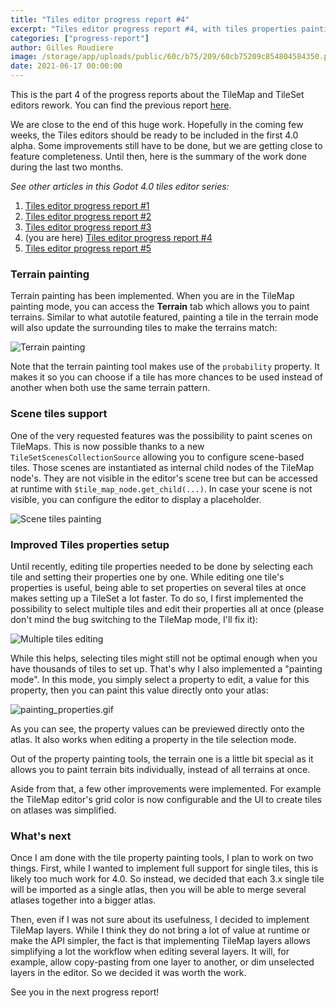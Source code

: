 ```yaml
---
title: "Tiles editor progress report #4"
excerpt: "Tiles editor progress report #4, with tiles properties painting and scene-based tiles support."
categories: ["progress-report"]
author: Gilles Roudiere
image: /storage/app/uploads/public/60c/b75/209/60cb75209c854804584350.png
date: 2021-06-17 00:00:00
---
```


This is the part 4 of the progress reports about the TileMap and TileSet editors rework. You can find the previous report [here](https://godotengine.org/article/tiles-editor-progress-3).

We are close to the end of this huge work. Hopefully in the coming few weeks, the Tiles editors should be ready to be included in the first 4.0 alpha. Some improvements still have to be done, but we are getting close to feature completeness. Until then, here is the summary of the work done during the last two months.

*See other articles in this Godot 4.0 tiles editor series:*

1. [Tiles editor progress report #1](https://godotengine.org/article/tiles-editor-rework)
2. [Tiles editor progress report #2](https://godotengine.org/article/tiles-editor-progress-report-2)
3. [Tiles editor progress report #3](https://godotengine.org/article/tiles-editor-progress-3)
4. (you are here) [Tiles editor progress report #4](https://godotengine.org/article/tiles-editor-progress-4)
5. [Tiles editor progress report #5](https://godotengine.org/article/tiles-editor-progress-report-5)

### Terrain painting

Terrain painting has been implemented. When you are in the TileMap painting mode, you can access the **Terrain** tab which allows you to paint terrains. Similar to what autotile featured, painting a tile in the terrain mode will also update the surrounding tiles to make the terrains match:

![Terrain painting](/storage/app/uploads/public/60c/77d/94d/60c77d94dcef0176381258.gif)

Note that the terrain painting tool makes use of the `probability` property. It makes it so you can choose if a tile has more chances to be used instead of another when both use the same terrain pattern.

### Scene tiles support

One of the very requested features was the possibility to paint scenes on TileMaps. This is now possible thanks to a new `TileSetScenesCollectionSource` allowing you to configure scene-based tiles. Those scenes are instantiated as internal child nodes of the TileMap node's. They are not visible in the editor's scene tree but can be accessed at runtime with `$tile_map_node.get_child(...)`. In case your scene is not visible, you can configure the editor to display a placeholder.

![Scene tiles painting](/storage/app/uploads/public/60c/77e/95a/60c77e95aabc5449375753.gif)

### Improved Tiles properties setup

Until recently, editing tile properties needed to be done by selecting each tile and setting their properties one by one. While editing one tile's properties is useful, being able to set properties on several tiles at once makes setting up a TileSet a lot faster. To do so, I first implemented the possibility to select multiple tiles and edit their properties all at once (please don't mind the bug switching to the TileMap mode, I'll fix it):

![Multiple tiles editing](/storage/app/uploads/public/60c/780/772/60c780772be00473620423.gif)

While this helps, selecting tiles might still not be optimal enough when you have thousands of tiles to set up. That's why I also implemented a "painting mode". In this mode, you simply select a property to edit, a value for this property, then you can paint this value directly onto your atlas:

![painting_properties.gif](/storage/app/uploads/public/60c/781/61c/60c78161c4f8f655092423.gif)

As you can see, the property values can be previewed directly onto the atlas. It also works when editing a property in the tile selection mode.

Out of the property painting tools, the terrain one is a little bit special as it allows you to paint terrain bits individually, instead of all terrains at once.

Aside from that, a few other improvements were implemented. For example the TileMap editor's grid color is now configurable and the UI to create tiles on atlases was simplified.

### What's next

Once I am done with the tile property painting tools, I plan to work on two things. First, while I wanted to implement full support for single tiles, this is likely too much work for 4.0. So instead, we decided that each 3.x single tile will be imported as a single atlas, then you will be able to merge several atlases together into a bigger atlas.

Then, even if I was not sure about its usefulness, I decided to implement TileMap layers. While I think they do not bring a lot of value at runtime or make the API simpler, the fact is that implementing TileMap layers allows simplifying a lot the workflow when editing several layers. It will, for example, allow copy-pasting from one layer to another, or dim unselected layers in the editor. So we decided it was worth the work.

See you in the next progress report!

